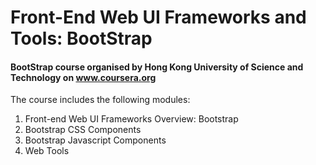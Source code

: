 # Front-End Web UI Frameworks and Tools: BootStrap

#### BootStrap course organised by Hong Kong University of Science and Technology on www.coursera.org

The course includes the following modules:

1. Front-end Web UI Frameworks Overview: Bootstrap
2. Bootstrap CSS Components
3. Bootstrap Javascript Components
4. Web Tools
